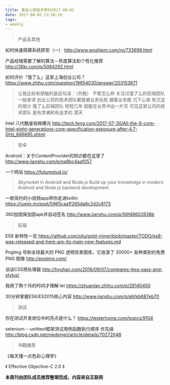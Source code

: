 ```yaml
---
title: 美妆心得技术周刊2017-08-02
date: 2017-08-02 23:58:19
tags:
- weekly
---
```


> 产品及其他

如何快速搭建系统原型（一）    http://www.woshipm.com/rp/733698.html

产品经理需要了解的算法－热度算法和个性化推荐    http://36kr.com/p/5084292.html


如何评价「饿了么」这家上海创业公司？
https://www.zhihu.com/question/19654030/answer/203153671

>让我比较有感触的是这句话：（共勉）
>不管怎么样 关注过饿了么的前端团队 一般来讲 创业公司的技术团队都是被业务玩死 跟着业务跑 沉下心来 有沉淀的很少 饿了么前端团队 短短几年 就能在业界冲出一片天 可见这家公司的技术团队 是有灵魂和有追求的 漠天


Intel 八代酷睿规格曝光 http://tech.feng.com/2017-07-30/All-the-6-core-Intel-eight-generations-core-specification-exposure-after-4.7-GHz_686895.shtml

> 安卓

Android：关于ContentProvider的知识都在这里了 http://www.jianshu.com/p/ea8bc4aaf057

一个网站  https://futurestud.io/
> Skyrocket in Android and Node.js
> Build up your knowledge in modern Android and Node.js backend development

一款简约的小视频app带你走进kotlin https://juejin.im/post/5965caa1f265da6c2d2c8173


360加固保加固apk并自动签名
http://www.jianshu.com/p/56f48602838b


> 前端

ES8 新特性一览 https://github.com/xitu/gold-miner/blob/master/TODO/es8-was-released-and-here-are-its-main-new-features.md

PngImg 号称全球最大的 PNG 透明背景图库，它收录了 30000+ 各种类别的免费 PNG 图像 http://pngimg.com/

谈谈CSS预处理器 http://hyuhan.com/2016/09/07/compares-less-sass-and-stylus/

我用了两个月的时间才理解 let https://zhuanlan.zhihu.com/p/28140450

30分钟掌握ES6/ES2015核心内容 http://www.jianshu.com/p/ebfeb687eb70


> 测试

你在测试开发岗位中的亮点是什么？ https://testerhome.com/topics/9104

selenium---unittest框架测试用例函数执行顺序 优先级 http://blog.csdn.net/niedongri/article/details/70272048

> 书籍推荐

《每天懂一点色彩心理学》

《 Effective Objective-C 2.0 》

**本周刊由团队成员推荐整理而成，内容来自互联网**